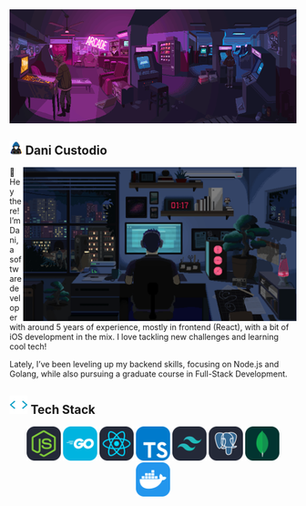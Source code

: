 <img height="200px" width="100%" alt="people playing in an arcade" src="./assets/images/arcade.gif" />

## <img alt="hooded person typing in a laptop" src="./assets/images/coding.gif" width="4.5%"> Dani Custodio

<img align="right" height="270px" alt="person in their room in front of a computer" src="./assets/images/programming.gif" />
<div height="270px">
  👋 Hey there! I’m Dani, a software developer with around 5 years of experience,
  mostly in frontend (React), with a bit of iOS development in the mix.
  I love tackling new challenges and learning cool tech!

  Lately, I’ve been leveling up my backend skills, focusing on Node.js and Golang,
  while also pursuing a graduate course in Full-Stack Development.
</div>

## <img src = "./assets/images/skills.gif" width="32px"> Tech Stack

<div align="center">
  <img width="60px" src="./assets/skills/NodeJS-Dark.svg" />
  <img width="60px" src="./assets/skills/GoLang.svg" />
  <img width="60px" src="./assets/skills/React-Dark.svg" />
  <img width="60px" src="./assets/skills/TypeScript.svg" />
  <img width="60px" src="./assets/skills/TailwindCSS-Dark.svg" />
  <img width="60px" src="./assets/skills/PostgreSQL-Dark.svg" />
  <img width="60px" src="./assets/skills/MongoDB.svg" />
  <img width="60px" src="./assets/skills/Docker.svg" />
</div>

